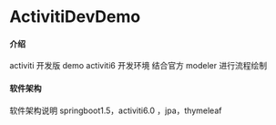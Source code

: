 # ActivitiDevDemo

#### 介绍
activiti 开发版 demo 
activiti6 开发环境 
结合官方 modeler 进行流程绘制

#### 软件架构
软件架构说明
springboot1.5，activiti6.0 ，jpa，thymeleaf
